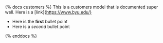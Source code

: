 {% docs customers %}
This is a customers model that is documented super well. 
Here is a [link]{https://www.byu.edu/}
* Here is the **first** bullet point
* Here is a _second_ bullet point

{% enddocs %}